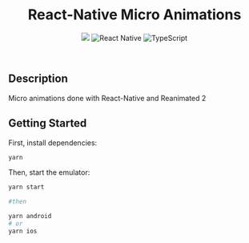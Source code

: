 <p align="center">
  <h1 align="center"> React-Native Micro Animations </h1>
  <p align="center">
  <img src="https://img.shields.io/static/v1?label=&message=MIT&color=FF0&style=for-the-badge&logo=ghost"/>
  <img alt="React Native" src="https://img.shields.io/badge/react_native%20-%2320232a.svg?&style=for-the-badge&logo=react&logoColor=%2361DAFB"/>
  <img alt="TypeScript" src="https://img.shields.io/badge/typescript%20-%23007ACC.svg?&style=for-the-badge&logo=typescript&logoColor=white"/>
</p>
<br>

## Description

Micro animations done with React-Native and Reanimated 2

## Getting Started

First, install dependencies:

```bash
yarn
```

Then, start the emulator:

```bash
yarn start

#then

yarn android
# or
yarn ios
```
